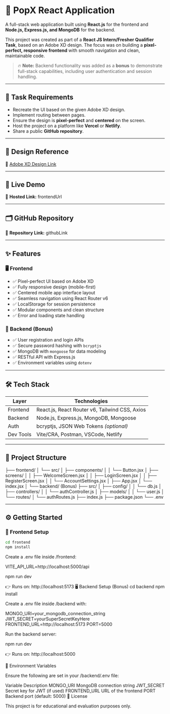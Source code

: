 # 🧩 PopX React Application

A full-stack web application built using **React.js** for the frontend and **Node.js, Express.js, and MongoDB** for the backend.

This project was created as part of a **React JS Intern/Fresher Qualifier Task**, based on an Adobe XD design. The focus was on building a **pixel-perfect, responsive frontend** with smooth navigation and clean, maintainable code.

> 🔥 **Note:** Backend functionality was added as a **bonus** to demonstrate full-stack capabilities, including user authentication and session handling.

---

## 📌 Task Requirements

- Recreate the UI based on the given Adobe XD design.
- Implement routing between pages.
- Ensure the design is **pixel-perfect** and **centered** on the screen.
- Host the project on a platform like **Vercel** or **Netlify**.
- Share a public **GitHub repository**.

---

## 🎨 Design Reference

🔗 [Adobe XD Design Link](https://xd.adobe.com/view/b68eea25-003d-4a5d-8fdd-d463eeb20b32-e3dd)

---

## 🚀 Live Demo

🔗 **Hosted Link:** frontendUrl

---

## 🗂️ GitHub Repository

🔗 **Repository Link:** githubLink

---

## ✨ Features

### 🖥️ Frontend

- ✅ Pixel-perfect UI based on Adobe XD
- ✅ Fully responsive design (mobile-first)
- ✅ Centered mobile app interface layout
- ✅ Seamless navigation using React Router v6
- ✅ LocalStorage for session persistence
- ✅ Modular components and clean structure
- ✅ Error and loading state handling

### 🔐 Backend (Bonus)

- ✅ User registration and login APIs
- ✅ Secure password hashing with `bcryptjs`
- ✅ MongoDB with `mongoose` for data modeling
- ✅ RESTful API with Express.js
- ✅ Environment variables using `dotenv`

---

## 🛠️ Tech Stack

| Layer     | Technologies                                   |
| --------- | ---------------------------------------------- |
| Frontend  | React.js, React Router v6, Tailwind CSS, Axios |
| Backend   | Node.js, Express.js, MongoDB, Mongoose         |
| Auth      | bcryptjs, JSON Web Tokens _(optional)_         |
| Dev Tools | Vite/CRA, Postman, VSCode, Netlify             |

---

## 📁 Project Structure

├── frontend/
│ └── src/
│ ├── components/
│ │ └── Button.jsx
│ ├── screens/
│ │ ├── WelcomeScreen.jsx
│ │ ├── LoginScreen.jsx
│ │ ├── RegisterScreen.jsx
│ │ └── AccountSettings.jsx
│ ├── App.jsx
│ └── index.jsx
│
└── backend/ (Bonus)
├── src/
│ ├── config/
│ │ └── db.js
│ ├── controllers/
│ │ └── authController.js
│ ├── models/
│ │ └── user.js
│ └── routes/
│ └── authRoutes.js
├── index.js
├── package.json
└── .env

---

## ⚙️ Getting Started

### 🔧 Frontend Setup

```bash
cd frontend
npm install
```

Create a .env file inside /frontend:

VITE_API_URL=http://localhost:5000/api

npm run dev

👉 Runs on: http://localhost:5173
🖥️ Backend Setup (Bonus)
cd backend
npm install

Create a .env file inside /backend with:

MONGO_URI=your_mongodb_connection_string
JWT_SECRET=yourSuperSecretKeyHere
FRONTEND_URL=http://localhost:5173
PORT=5000

Run the backend server:

npm run dev

👉 Runs on: http://localhost:5000

🔐 Environment Variables

Ensure the following are set in your /backend/.env file:

Variable Description
MONGO_URI MongoDB connection string
JWT_SECRET Secret key for JWT (if used)
FRONTEND_URL URL of the frontend
PORT Backend port (default: 5000)
📄 License

This project is for educational and evaluation purposes only.
